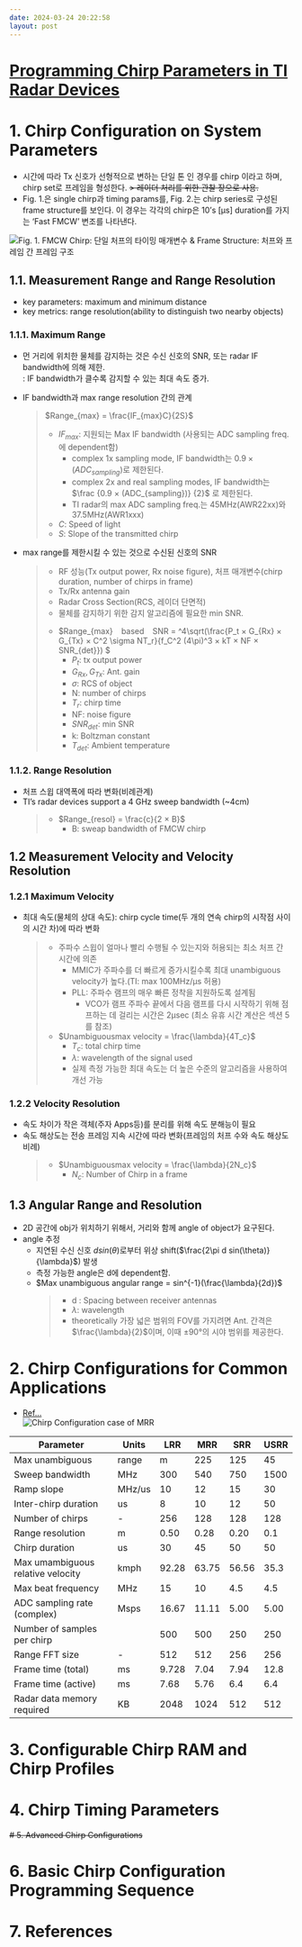 ```yaml
---
date: 2024-03-24 20:22:58
layout: post
---
```


# [Programming Chirp Parameters in TI Radar Devices](https://www.ti.com/lit/an/swra553a/swra553a.pdf?ts=1615416383966&ref_url=https%253A%252F%252Fwww.ti.com%252Fsensors%252Fmmwave-radar%252Findustrial%252Ftechnical%20-documents.html)

# 1. Chirp Configuration on System Parameters
- 시간에 따라 Tx 신호가 선형적으로 변하는 단일 톤 인 경우를 chirp 이라고 하며, chirp set로 프레임을 형성한다.
  ~~> 레이더 처리를 위한 관찰 장으로 사용.~~
- Fig. 1.은 single chirp과 timing params를, Fig. 2.는 chirp series로 구성된 frame structure를 보인다. 이 경우는 각각의 chirp은 10’s [µs] duration를 가지는 ‘Fast FMCW’ 변조를 나타낸다.
  
![Fig. 1. FMCW Chirp: 단일 처프의 타이밍 매개변수 & Frame Structure: 처프와 프레임 간 프레임 구조](https://img-blog.csdnimg.cn/20210527154953328.png?x-oss-process=image/watermark,type_ZmFuZ3poZW5naGVpdGk,shadow_10,text_aHR0cHM6Ly9ibG9nLmNzZG4ubmV0L3NhbGFkcGll,size_16,color_FFFFFF,t_70)

## 1.1. Measurement Range and Range Resolution
- key parameters: maximum and minimum distance  
- key metrics: range resolution(ability to distinguish two nearby objects)  

### 1.1.1. Maximum Range
- 먼 거리에 위치한 물체를 감지하는 것은 수신 신호의 SNR, 또는 radar IF bandwidth에 의해 제한.  
  : IF bandwidth가 클수록 감지할 수 있는 최대 속도 증가.  
- IF bandwidth과 max range resolution 간의 관계  
  > $Range_{max} = \frac{IF_{max}C}{2S}$  
  > * $IF_{max}$: 지원되는 Max IF bandwidth (사용되는 ADC sampling freq.에 dependent함)  
  >   + complex 1x sampling mode, IF bandwidth는 $0.9 × (ADC_{sampling})$로 제한된다.  
  >   + complex 2x and real sampling modes, IF bandwidth는 $\frac {0.9 × (ADC_{sampling})} {2}$ 로 제한된다.
  >   + TI radar의 max ADC sampling freq.는 45MHz(AWR22xx)와 37.5MHz(AWR1xxx)
  > * $C$: Speed of light  
  > * $S$: Slope of the transmitted chirp

- max range를 제한시킬 수 있는 것으로 수신된 신호의 SNR  
  > * RF 성능(Tx output power, Rx noise figure), 처프 매개변수(chirp duration, number of chirps in frame)  
  > * Tx/Rx antenna gain  
  > * Radar Cross Section(RCS, 레이더 단면적)  
  > * 물체를 감지하기 위한 감지 알고리즘에 필요한 min SNR.  
  > - $Range_{max} &ensp; based &ensp; SNR = ^4\sqrt(\frac{P_t × G_{Rx} × G_{Tx} × C^2 \sigma NT_r}{f_C^2 (4\pi)^3 × kT × NF × SNR_{det}}) $  
  >   - $P_t$: tx output power
  >   - $G_{Rx}, G_{Tx}$: Ant. gain
  >   - $\sigma$: RCS of object
  >   - N: number of chirps
  >   - $T_r$: chirp time
  >   - NF: noise figure
  >   - $SNR_{det}$: min SNR
  >   - k: Boltzman constant
  >   - $T_{det}$: Ambient temperature

### 1.1.2. Range Resolution
- 처프 스윕 대역폭에 따라 변화(비례관계)
- TI’s radar devices support a 4 GHz sweep bandwidth (~4cm)
  > - $Range_{resol} = \frac{c}{2 × B}$  
  >   * B: sweap bandwidth of FMCW chirp  

## 1.2 Measurement Velocity and Velocity Resolution  
### 1.2.1 Maximum Velocity
- 최대 속도(물체의 상대 속도):  chirp cycle time(두 개의 연속 chirp의 시작점 사이의 시간 차)에 따라 변화
  > - 주파수 스윕이 얼마나 빨리 수행될 수 있는지와 허용되는 최소 처프 간 시간에 의존
  >   * MMIC가 주파수를 더 빠르게 증가시킬수록 최대 unambiguous velocity가 높다.(TI: max 100MHz/μs 허용)
  >   * PLL: 주파수 램프의 매우 빠른 정착을 지원하도록 설계됨
  >     * VCO가 램프 주파수 끝에서 다음 램프를 다시 시작하기 위해 점프하는 데 걸리는 시간은 2μsec (최소 유휴 시간 계산은 섹션 5를 참조)
  > - $Unambiguousmax velocity = \frac{\lambda}{4T_c}$  
  >   * $T_c$: total chirp time  
  >   * $\lambda$: wavelength of the signal used  
  >   * 실제 측정 가능한 최대 속도는 더 높은 수준의 알고리즘을 사용하여 개선 가능

### 1.2.2 Velocity Resolution
- 속도 차이가 작은 객체(주자 Apps등)를 분리를 위해 속도 분해능이 필요
- 속도 해상도는 전송 프레임 지속 시간에 따라 변화(프레임의 처프 수와 속도 해상도 비례)
  > - $Unambiguousmax velocity = \frac{\lambda}{2N_c}$  
  >   * $N_c$: Number of Chirp in a frame

## 1.3 Angular Range and Resolution
- 2D 공간에 obj가 위치하기 위해서, 거리와 함께 angle of object가 요구된다.
- angle 추정
  + 지연된 수신 신호 $dsin(\theta)$로부터 위상 shift($\frac{2\pi d sin(\theta)}{\lambda}$) 발생
  + 측정 가능한 angle은 d에 dependent함.
  + $Max unambiguous angular range = sin^{-1}(\frac{\lambda}{2d})$
    > - d : Spacing between receiver antennas
    > - $\lambda$: wavelength
    > - theoretically 가장 넓은 범위의 FOV를 가지려면 Ant. 간격은 $\frac{\lambda}{2}$이며, 이때 $±90°$의 시야 범위를 제공한다.

# 2. Chirp Configurations for Common Applications
- [Ref...](https://e2e.ti.com/support/sensors-group/sensors/f/sensors-forum/971468/awr1843-how-to-configure-the-chirp-setting)  
![Chirp Configuration case of MRR](https://e2e.ti.com/cfs-file/__key/communityserver-discussions-components-files/1023/20210119_5F00_210615886.jpg)

| Parameter | Units | LRR | MRR | SRR | USRR |
| --- | --- | --- | --- | --- | --- |
| Max unambiguous | range | m | 225 | 125 | 45 | 22.5 |
| Sweep bandwidth | MHz | 300 | 540 | 750 | 1500 |
| Ramp slope | MHz/us | 10 | 12 | 15 | 30 |
| Inter-chirp duration | us | 8 | 10 | 12 | 50 |
| Number of chirps | - | 256 | 128 | 128 | 128 |
| Range resolution | m | 0.50 | 0.28 | 0.20 | 0.1 |
| Chirp duration | us | 30 | 45 | 50 | 50 |
| Max umambiguous relative velocity | kmph | 92.28 | 63.75 | 56.56 | 35.3 |
| Max beat frequency | MHz | 15 | 10 | 4.5 | 4.5 |
| ADC sampling rate (complex) | Msps | 16.67 | 11.11 | 5.00 | 5.00 |
| Number of samples per chirp | | 500 | 500 | 250 | 250 |
| Range FFT size | - | 512 | 512 | 256 | 256 | 
| Frame time (total) | ms | 9.728 | 7.04 | 7.94 | 12.8| 
| Frame time (active) | ms | 7.68 | 5.76 | 6.4 | 6.4| 
| Radar data memory required | KB | 2048 | 1024 | 512 | 512 |  

# 3. Configurable Chirp RAM and Chirp Profiles


# 4. Chirp Timing Parameters


~~# 5. Advanced Chirp Configurations~~


# 6. Basic Chirp Configuration Programming Sequence 


# 7. References
